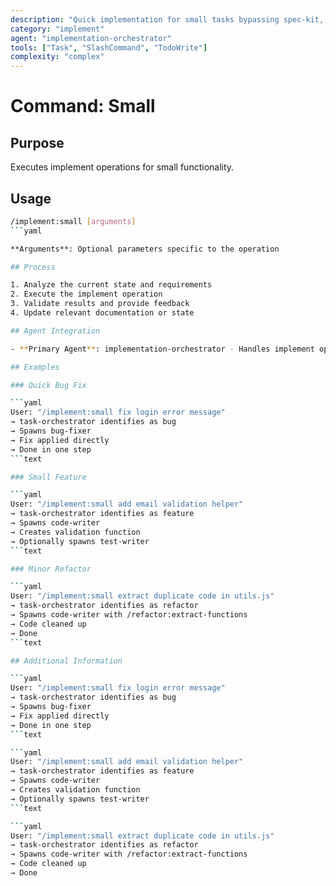 ```yaml
---
description: "Quick implementation for small tasks bypassing spec-kit, using focused Agent Orchestra coordination"
category: "implement"
agent: "implementation-orchestrator"
tools: ["Task", "SlashCommand", "TodoWrite"]
complexity: "complex"
---
```


# Command: Small

## Purpose

Executes implement operations for small functionality.

## Usage

```bash
/implement:small [arguments]
```yaml

**Arguments**: Optional parameters specific to the operation

## Process

1. Analyze the current state and requirements
2. Execute the implement operation
3. Validate results and provide feedback
4. Update relevant documentation or state

## Agent Integration

- **Primary Agent**: implementation-orchestrator - Handles implement operations and coordination

## Examples

### Quick Bug Fix

```yaml
User: "/implement:small fix login error message"
→ task-orchestrator identifies as bug
→ Spawns bug-fixer
→ Fix applied directly
→ Done in one step
```text

### Small Feature

```yaml
User: "/implement:small add email validation helper"
→ task-orchestrator identifies as feature
→ Spawns code-writer
→ Creates validation function
→ Optionally spawns test-writer
```text

### Minor Refactor

```yaml
User: "/implement:small extract duplicate code in utils.js"
→ task-orchestrator identifies as refactor
→ Spawns code-writer with /refactor:extract-functions
→ Code cleaned up
→ Done
```text

## Additional Information

```yaml
User: "/implement:small fix login error message"
→ task-orchestrator identifies as bug
→ Spawns bug-fixer
→ Fix applied directly
→ Done in one step
```text

```yaml
User: "/implement:small add email validation helper"
→ task-orchestrator identifies as feature
→ Spawns code-writer
→ Creates validation function
→ Optionally spawns test-writer
```text

```yaml
User: "/implement:small extract duplicate code in utils.js"
→ task-orchestrator identifies as refactor
→ Spawns code-writer with /refactor:extract-functions
→ Code cleaned up
→ Done
```
